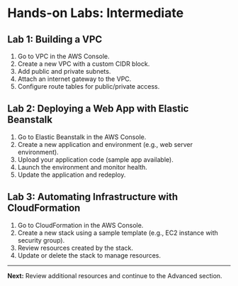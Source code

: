 # Hands-on Labs: Intermediate

## Lab 1: Building a VPC
1. Go to VPC in the AWS Console.
2. Create a new VPC with a custom CIDR block.
3. Add public and private subnets.
4. Attach an internet gateway to the VPC.
5. Configure route tables for public/private access.

## Lab 2: Deploying a Web App with Elastic Beanstalk
1. Go to Elastic Beanstalk in the AWS Console.
2. Create a new application and environment (e.g., web server environment).
3. Upload your application code (sample app available).
4. Launch the environment and monitor health.
5. Update the application and redeploy.

## Lab 3: Automating Infrastructure with CloudFormation
1. Go to CloudFormation in the AWS Console.
2. Create a new stack using a sample template (e.g., EC2 instance with security group).
3. Review resources created by the stack.
4. Update or delete the stack to manage resources.

---

**Next:** Review additional resources and continue to the Advanced section.